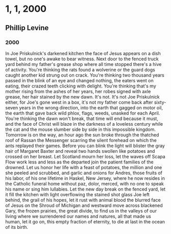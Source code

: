 # 1, 1, 2000
## Phillip Levine
### 2000

In Joe Priskulnick's darkened kitchen the face
of Jesus appears on a dish towel, but no one's awake
to bear witness. Next door to the fenced truck yard
behind my father's grease shop where all time stopped
there's a hive of activity. You're thinking
the rats found a wolverine or the guard dogs
caught another kid strung out on crack. You're thinking
two thousand years passed in the blink of an eye
and changed nothing, the eaters went on eating,
their crazed teeth clicking with delight. You're thinking
that's my mother rising from the ashes of her years,
her robes signed with axle grease, her hair stained
by the new dawn. It's not. It's not Joe Priskulnick
either, for Joe's gone west in a box, it's not
my father come back after sixty-seven
years in the wrong direction, into the earth
that gagged on motor oil, the earth that gave back
wild phlox, flags, weeds, unasked for each April.
You're thinking the dawn won't break, that time will end
because it must, and the face of Christ will blaze
in the darkness of a loveless century
while the cat and the mouse slumber side by side
in this impossible kingdom. Tomorrow
is on the way, an hour ago the sun broke
through the thatched roof of Rassan the Messenger
scarring the silent forehead on which the ants
replayed their games. Before you can blink the light
will blister the gray hair of Margaret Baxter
and reveal two hands swollen like potatoes
and crossed on her breast. Let Scotland mourn her loss,
let the waves off Scapa Flow work less and less
as the departed join the patient families
of the drowned. Let us honor her life with a feast
of potatoes, the million and one she peeled
and scrubbed, and garlic and onions for Andres,
those fruits of his labor, of his one lifetime
in Haskel, New Jersey, where he now resides
in the Catholic funeral home without paz,
dolor, merced, with no one to speak his name
or sing him lullabies. Let the new day
break on the fenced yard, let it fill the kitchen
with light overflowing the stained shot glass Joe
left behind, the grail of his hopes, let it rust
with animal blood the blurred face of Jesus
on the Shroud of Michigan and westward move
across blackened Gary, the frozen prairies,
the great divide, to find us in the valleys
of our living where we surrendered our names
and natures, all that made us human, let it
go on, this empty fraction of eternity,
to die at last in the ocean of its birth.
